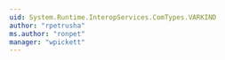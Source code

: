 ```yaml
---
uid: System.Runtime.InteropServices.ComTypes.VARKIND
author: "rpetrusha"
ms.author: "ronpet"
manager: "wpickett"
---
```

